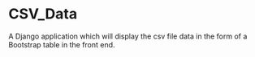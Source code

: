 # CSV_Data
A Django application which will display the csv file data in the form of a Bootstrap table in the front end. 
